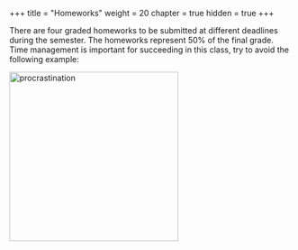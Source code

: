 +++
title = "Homeworks"
weight = 20
chapter = true
hidden = true
+++

There are four graded homeworks to be submitted at different deadlines during the semester. The homeworks represent 50% of the final grade. Time management is important for succeeding in this class, try to avoid the following example:

<img src="https://media.giphy.com/media/SsUnirNjTGvFm/giphy.gif" alt="procrastination" width="300px"/> 

